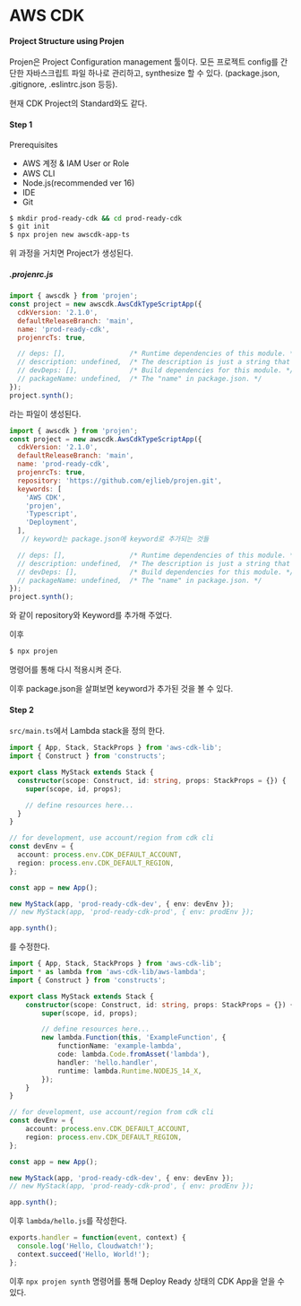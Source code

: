 # AWS CDK



#### Project Structure using Projen

Projen은 Project Configuration management 툴이다. 모든 프로젝트 config를 간단한 자바스크립트 파일 하나로 관리하고, synthesize 할 수 있다. (package.json, .gitignore, .eslintrc.json 등등).

현재 CDK Project의 Standard와도 같다. 



#### Step 1

Prerequisites

- AWS 계정 & IAM User or Role
- AWS CLI
- Node.js(recommended ver 16)
- IDE
- Git



```sh
$ mkdir prod-ready-cdk && cd prod-ready-cdk
$ git init
$ npx projen new awscdk-app-ts
```

위 과정을 거치면 Project가 생성된다.



##### .projenrc.js

```javascript
import { awscdk } from 'projen';
const project = new awscdk.AwsCdkTypeScriptApp({
  cdkVersion: '2.1.0',
  defaultReleaseBranch: 'main',
  name: 'prod-ready-cdk',
  projenrcTs: true,

  // deps: [],                /* Runtime dependencies of this module. */
  // description: undefined,  /* The description is just a string that helps people understand the purpose of the package. */
  // devDeps: [],             /* Build dependencies for this module. */
  // packageName: undefined,  /* The "name" in package.json. */
});
project.synth();
```

라는 파일이 생성된다.

```javascript
import { awscdk } from 'projen';
const project = new awscdk.AwsCdkTypeScriptApp({
  cdkVersion: '2.1.0',
  defaultReleaseBranch: 'main',
  name: 'prod-ready-cdk',
  projenrcTs: true,
  repository: 'https://github.com/ejlieb/projen.git',
  keywords: [
    'AWS CDK',
    'projen',
    'Typescript',
    'Deployment',
  ],
   // keyword는 package.json에 keyword로 추가되는 것들

  // deps: [],                /* Runtime dependencies of this module. */
  // description: undefined,  /* The description is just a string that helps people understand the purpose of the package. */
  // devDeps: [],             /* Build dependencies for this module. */
  // packageName: undefined,  /* The "name" in package.json. */
});
project.synth();
```

와 같이 repository와 Keyword를 추가해 주었다.



이후

```sh
$ npx projen
```

명령어를 통해 다시 적용시켜 준다.

이후 package.json을 살펴보면 keyword가 추가된 것을 볼 수 있다.



#### Step 2

`src/main.ts`에서 Lambda stack을 정의 한다.

```typescript
import { App, Stack, StackProps } from 'aws-cdk-lib';
import { Construct } from 'constructs';

export class MyStack extends Stack {
  constructor(scope: Construct, id: string, props: StackProps = {}) {
    super(scope, id, props);

    // define resources here...
  }
}

// for development, use account/region from cdk cli
const devEnv = {
  account: process.env.CDK_DEFAULT_ACCOUNT,
  region: process.env.CDK_DEFAULT_REGION,
};

const app = new App();

new MyStack(app, 'prod-ready-cdk-dev', { env: devEnv });
// new MyStack(app, 'prod-ready-cdk-prod', { env: prodEnv });

app.synth();
```

를 수정한다.

```typescript
import { App, Stack, StackProps } from 'aws-cdk-lib';
import * as lambda from 'aws-cdk-lib/aws-lambda';
import { Construct } from 'constructs';

export class MyStack extends Stack {
    constructor(scope: Construct, id: string, props: StackProps = {}) {
        super(scope, id, props);

        // define resources here...
        new lambda.Function(this, 'ExampleFunction', {
            functionName: 'example-lambda',
            code: lambda.Code.fromAsset('lambda'),
            handler: 'hello.handler',
            runtime: lambda.Runtime.NODEJS_14_X,
        });
    }
}

// for development, use account/region from cdk cli
const devEnv = {
    account: process.env.CDK_DEFAULT_ACCOUNT,
    region: process.env.CDK_DEFAULT_REGION,
};

const app = new App();

new MyStack(app, 'prod-ready-cdk-dev', { env: devEnv });
// new MyStack(app, 'prod-ready-cdk-prod', { env: prodEnv });

app.synth();

```



이후 `lambda/hello.js`를 작성한다.

```javascript
exports.handler = function(event, context) {
  console.log('Hello, Cloudwatch!');
  context.succeed('Hello, World!');
};
```



이후 `npx projen synth` 명령어를 통해 Deploy Ready 상태의 CDK App을 얻을 수 있다.